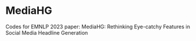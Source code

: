 # MediaHG
Codes for EMNLP 2023 paper: MediaHG: Rethinking Eye-catchy Features in Social Media Headline Generation
